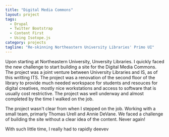 ```yaml
---
title: "Digital Media Commons"
layout: project
tags:
  - Drupal
  - Twitter Bootstrap
  - Content First
  - Using Isotope.js
category: projects
tagline: "Re-skinning Northeastern University Libraries' Primo UI"
---
```



Upon starting at Northeastern University, Unversity Libraries. I quickly faced the new challenge to start building a site for the Digital Media Commons. The project was a joint venture between University Libraries and IS, as of this writting ITS. The project was a renovation of the second floor of the library to provide much needed workspace for students and resouces for digital creatives, mostly nice workstations and access to software that is usually cost restrictive. The project was well underway and almost completed by the time I walked on the job.

The project wasn't clear from when I stepped on the job. Working with a small team, primarly Thomas Urell and Annie DeVane. We faced a challenge of building the site without a clear idea of the content. Never again!

With such little time, I really had to rapidly deevev
